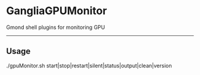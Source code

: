 GangliaGPUMonitor
=================

Gmond shell plugins for monitoring GPU


----------


Usage
----------

./gpuMonitor.sh start|stop|restart|silent|status|output|clean|version
